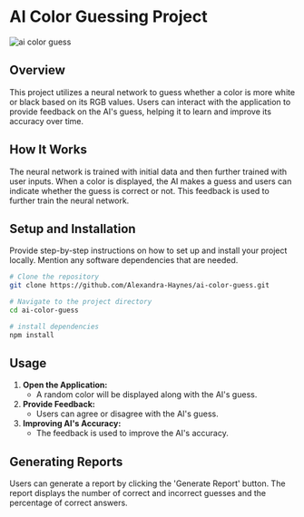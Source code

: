 # AI Color Guessing Project
![ai color guess](https://github.com/Alexandra-Haynes/ai-color-guess/assets/113944962/07211e0e-1c5f-4729-a51b-1aa73f633c2c)

## Overview

This project utilizes a neural network to guess whether a color is more white or black based on its RGB values. Users can interact with the application to provide feedback on the AI's guess, helping it to learn and improve its accuracy over time.

## How It Works

The neural network is trained with initial data and then further trained with user inputs. When a color is displayed, the AI makes a guess and users can indicate whether the guess is correct or not. This feedback is used to further train the neural network.

## Setup and Installation

Provide step-by-step instructions on how to set up and install your project locally. Mention any software dependencies that are needed.

```bash
# Clone the repository
git clone https://github.com/Alexandra-Haynes/ai-color-guess.git

# Navigate to the project directory
cd ai-color-guess

# install dependencies
npm install
```

## Usage



1. **Open the Application:**
   - A random color will be displayed along with the AI's guess.
2. **Provide Feedback:**
   - Users can agree or disagree with the AI's guess.
3. **Improving AI's Accuracy:**
   - The feedback is used to improve the AI's accuracy.

## Generating Reports

Users can generate a report by clicking the 'Generate Report' button. The report displays the number of correct and incorrect guesses and the percentage of correct answers.
